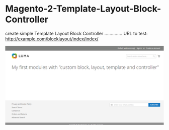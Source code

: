 # Magento-2-Template-Layout-Block-Controller
create simple Template Layout Block Controller
..............
URL to test:
http://example.com/blocklayout/index/index/

![alt text](https://github.com/JyotiranjanBiswal/Magento-2-Template-Layout-Block-Controller/blob/master/Template-Layout-Block-Controller.png)
